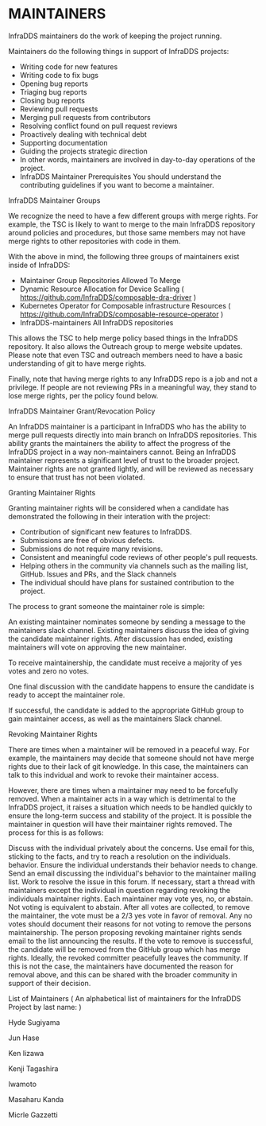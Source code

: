 # MAINTAINERS
InfraDDS maintainers do the work of keeping the project running.

Maintainers do the following things in support of InfraDDS projects:

- Writing code for new features
- Writing code to fix bugs
- Opening bug reports
- Triaging bug reports
- Closing bug reports
- Reviewing pull requests
- Merging pull requests from contributors
- Resolving conflict found on pull request reviews
- Proactively dealing with technical debt
- Supporting documentation
- Guiding the projects strategic direction
- In other words, maintainers are involved in day-to-day operations of the project.
- InfraDDS Maintainer Prerequisites You should understand the contributing guidelines if you want to become a maintainer.

InfraDDS Maintainer Groups

We recognize the need to have a few different groups with merge rights. For example, the TSC is likely to want to merge to the main InfraDDS repository around policies and procedures, but those same members may not have merge rights to other repositories with code in them.

With the above in mind, the following three groups of maintainers exist inside of InfraDDS:

- Maintainer Group Repositories Allowed To Merge
- Dynamic Resource Allocation for Device Scalling ( https://github.com/InfraDDS/composable-dra-driver )
- Kubernetes Operator for Composable infrastructure Resources ( https://github.com/InfraDDS/composable-resource-operator )
- InfraDDS-maintainers	All InfraDDS repositories


This allows the TSC to help merge policy based things in the InfraDDS repository. It also allows the Outreach group to merge website updates. Please note that even TSC and outreach members need to have a basic understanding of git to have merge rights.

Finally, note that having merge rights to any InfraDDS repo is a job and not a privilege. If people are not reviewing PRs in a meaningful way, they stand to lose merge rights, per the policy found below.

InfraDDS Maintainer Grant/Revocation Policy

An InfraDDS maintainer is a participant in InfraDDS who has the ability to merge pull requests directly into main branch on InfraDDS repositories. This ability grants the maintainers the ability to affect the progress of the InfraDDS project in a way non-maintainers cannot. Being an InfraDDS maintainer represents a significant level of trust to the broader project. Maintainer rights are not granted lightly, and will be reviewed as necessary to ensure that trust has not been violated.

Granting Maintainer Rights

Granting maintainer rights will be considered when a candidate has demonstrated the following in their interation with the project:

- Contribution of significant new features to InfraDDS.
- Submissions are free of obvious defects.
- Submissions do not require many revisions.
- Consistent and meaningful code reviews of other people's pull requests.
- Helping others in the community via channels such as the mailing list, GitHub. Issues and PRs, and the Slack channels
- The individual should have plans for sustained contribution to the project.

The process to grant someone the maintainer role is simple:

An existing maintainer nominates someone by sending a message to the maintainers slack channel. Existing maintainers discuss the idea of giving the candidate maintainer rights. After discussion has ended, existing maintainers will vote on approving the new maintainer.

To receive maintainership, the candidate must receive a majority of yes votes and zero no votes.

One final discussion with the candidate happens to ensure the candidate is ready to accept the maintainer role.

If successful, the candidate is added to the appropriate GitHub group to gain maintainer access, as well as the maintainers Slack channel.

Revoking Maintainer Rights

There are times when a maintainer will be removed in a peaceful way. For example, the maintainers may decide that someone should not have merge rights due to their lack of git knowledge. In this case, the maintainers can talk to this indvidual and work to revoke their maintainer access.

However, there are times when a maintainer may need to be forcefully removed. When a maintainer acts in a way which is detrimental to the InfraDDS project, it raises a situation which needs to be handled quickly to ensure the long-term success and stability of the project. It is possible the maintainer in question will have their maintainer rights removed. The process for this is as follows:

Discuss with the individual privately about the concerns. Use email for this, sticking to the facts, and try to reach a resolution on the individuals. behavior. Ensure the individual understands their behavior needs to change. Send an email discussing the individual's behavior to the maintainer mailing list. Work to resolve the issue in this forum. If necessary, start a thread with maintainers except the individual in question regarding revoking the individuals maintainer rights. Each maintainer may vote yes, no, or abstain. Not voting is equivalent to abstain. After all votes are collected, to remove the maintainer, the vote must be a 2/3 yes vote in favor of removal. Any no votes should document their reasons for not voting to remove the persons maintainership. The person proposing revoking maintainer rights sends email to the list announcing the results. If the vote to remove is successful, the candidate will be removed from the GitHub group which has merge rights. Ideally, the revoked committer peacefully leaves the community. If this is not the case, the maintainers have documented the reason for removal above, and this can be shared with the broader community in support of their decision.

List of Maintainers ( An alphabetical list of maintainers for the InfraDDS Project by last name: )

Hyde Sugiyama

Jun Hase

Ken Iizawa

Kenji Tagashira

Iwamoto

Masaharu Kanda

Micrle Gazzetti
